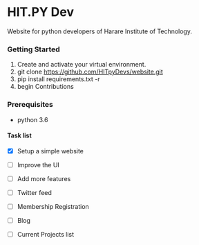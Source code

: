 # HIT.PY Dev
Website for python developers of Harare Institute of Technology.


### Getting Started

1. Create and activate your virtual environment.
2. git clone https://github.com/HITpyDevs/website.git
3. pip install requirements.txt -r
4. begin Contributions

### Prerequisites

* python 3.6

#### Task list

- [x] Setup a simple website
- [ ] Improve the UI
- [ ] Add more features
- [ ] Twitter feed
- [ ] Membership Registration
- [ ] Blog
- [ ] Current Projects list

 
